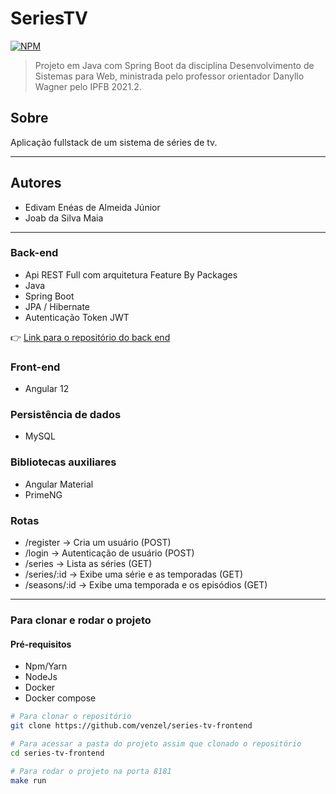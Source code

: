 # SeriesTV

[![NPM](https://img.shields.io/npm/l/react)](https://github.com/venzel/series-tv-frontend/blob/master/LICENSE)

> Projeto em Java com Spring Boot da disciplina Desenvolvimento de Sistemas para Web, ministrada pelo professor orientador
> Danyllo Wagner pelo IPFB 2021.2.<br />

## Sobre

Aplicação fullstack de um sistema de séries de tv.

<hr />

## Autores

-   Edivam Enéas de Almeida Júnior
-   Joab da Silva Maia

<hr />

### Back-end

-   Api REST Full com arquitetura Feature By Packages
-   Java
-   Spring Boot
-   JPA / Hibernate
-   Autenticação Token JWT

👉 [Link para o repositório do back end](https://github.com/venzel/series-tv-backend)

### Front-end

-   Angular 12

### Persistência de dados

-   MySQL

### Bibliotecas auxiliares

-   Angular Material
-   PrimeNG

### Rotas

-   /register -> Cria um usuário (POST)
-   /login -> Autenticação de usuário (POST)
-   /series -> Lista as séries (GET)
-   /series/:id -> Exibe uma série e as temporadas (GET)
-   /seasons/:id -> Exibe uma temporada e os episódios (GET)

<hr />

### Para clonar e rodar o projeto

#### Pré-requisitos

-   Npm/Yarn
-   NodeJs
-   Docker
-   Docker compose

```bash
# Para clonar o repositório
git clone https://github.com/venzel/series-tv-frontend

# Para acessar a pasta do projeto assim que clonado o repositório
cd series-tv-frontend

# Para rodar o projeto na porta 8181
make run
```

